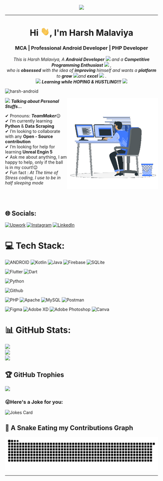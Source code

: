 
<p align="center">
  <img src="https://github.com/thompsonemerson/thompsonemerson/raw/master/cover-thompson.png" height="200"/>
</p>
<hr>
<h1 align="center">Hi <img src="https://raw.githubusercontent.com/ABSphreak/ABSphreak/master/gifs/Hi.gif" width="30px">, I'm Harsh Malaviya</h1>
<h3 align="center">MCA | Professional Android Developer | PHP Developer</h3>

<p align="center">
  <em>
    This is Harsh Malaviya, A <b>Android Developer</b> <img src="https://github.com/TheDudeThatCode/TheDudeThatCode/blob/master/Assets/Developer.gif" width="30px"> and a <b>Competitive Programming Enthusiast</b>&nbsp;<img src="https://github.com/TheDudeThatCode/TheDudeThatCode/blob/master/Assets/Designer.gif" width="36px">&nbsp,<br>who is <b>obsessed</b>
    with the idea of <b>improving</b> himself and wants a <b>platform</b> to 
    <b>grow</b> <img src="https://github.com/TheDudeThatCode/TheDudeThatCode/blob/master/Assets/Rocket.gif" width="18px">and 
    <b>excel</b> <img src="https://github.com/TheDudeThatCode/TheDudeThatCode/blob/master/Assets/Medal.gif" width="20px">&nbsp.
  </em> 
  <br>
  <img src="https://media.giphy.com/media/VgCDAzcKvsR6OM0uWg/giphy.gif" width="50" /> <b><i>Learning while HOPING & HUSTLING!!!</i></b> <img src="https://media.giphy.com/media/7j2hfyeVcDtf2/giphy.gif" width="50" />
</p>

<p align="left"> <img src="https://komarev.com/ghpvc/?username=harsh-android&label=Profile%20views&color=0e75b6&style=flat" alt="harsh-android" /> </p>
<img align="right" width=300px alt="Unicorn" src="https://github.com/0xAbdulKhalid/0xAbdulKhalid/raw/main/assets/mdImages/Right_Side.gif" />

<img src="https://media.giphy.com/media/ObNTw8Uzwy6KQ/giphy.gif" width="30px">&nbsp;***Talking about Personal Stuffs...***

✔ Pronouns: ***TeamMaker***😉 <br>
✔ I’m currently learning **Python** & **Data Scraping**<br>
✔ I’m looking to collaborate with any **Open - Source contribution**<br>
✔ I’m looking for help for learning **Unreal Engin 5**<br>
✔ Ask me about anything, I am happy to help, only if the ball is in my court!😉<br>
✔ Fun fact : *At The time of Stress coding, I use to be in half sleeping mode*<br><br><br><br>
 
## 🌐 Socials:
[![Upwork](https://img.shields.io/badge/upwork-%230caa00.svg?logo=upwork&logoColor=white)](https://www.upwork.com/freelancers/~01bf3e6baa8e9a4413) [![Instagram](https://img.shields.io/badge/Instagram-%23E4405F.svg?logo=Instagram&logoColor=white)](https://instagram.com/hm.malaviya) [![LinkedIn](https://img.shields.io/badge/LinkedIn-%230077B5.svg?logo=linkedin&logoColor=white)](https://linkedin.com/in/harsh-malaviya-2123bb1a3) 

# 💻 Tech Stack:
![ANDROID](https://img.shields.io/badge/android-%2320232a.svg?style=for-the-badge&logo=android&logoColor=%a4c639) ![Kotlin](https://img.shields.io/badge/kotlin-%230095D5.svg?style=for-the-badge&logo=kotlin&logoColor=white) ![Java](https://img.shields.io/badge/java-%23ED8B00.svg?style=for-the-badge&logo=java&logoColor=white) ![Firebase](https://img.shields.io/badge/firebase-%23039BE5.svg?style=for-the-badge&logo=firebase) ![SQLite](https://img.shields.io/badge/sqlite-%2307405e.svg?style=for-the-badge&logo=sqlite&logoColor=white) 

![Flutter](https://img.shields.io/badge/Flutter-%2302569B.svg?style=for-the-badge&logo=Flutter&logoColor=white) ![Dart](https://img.shields.io/badge/dart-%230175C2.svg?style=for-the-badge&logo=dart&logoColor=white) 

![Python](https://img.shields.io/badge/python-3670A0?style=for-the-badge&logo=python&logoColor=ffdd54) 

![Github](https://img.shields.io/badge/github-000000?style=for-the-badge&logo=github&logoColor=ffffff) 

![PHP](https://img.shields.io/badge/php-%23777BB4.svg?style=for-the-badge&logo=php&logoColor=white) ![Apache](https://img.shields.io/badge/apache-%23D42029.svg?style=for-the-badge&logo=apache&logoColor=white) ![MySQL](https://img.shields.io/badge/mysql-%2300f.svg?style=for-the-badge&logo=mysql&logoColor=white) ![Postman](https://img.shields.io/badge/Postman-FF6C37?style=for-the-badge&logo=postman&logoColor=white)

![Figma](https://img.shields.io/badge/figma-%23F24E1E.svg?style=for-the-badge&logo=figma&logoColor=white) ![Adobe XD](https://img.shields.io/badge/Adobe%20XD-470137?style=for-the-badge&logo=Adobe%20XD&logoColor=#FF61F6) ![Adobe Photoshop](https://img.shields.io/badge/adobephotoshop-%2331A8FF.svg?style=for-the-badge&logo=adobephotoshop&logoColor=white) ![Canva](https://img.shields.io/badge/Canva-%2300C4CC.svg?style=for-the-badge&logo=Canva&logoColor=white) 

# 📊 GitHub Stats:
![](https://github-readme-stats.vercel.app/api?username=harsh-android&theme=dark&hide_border=false&include_all_commits=true&count_private=false)<br/>
![](https://github-readme-streak-stats.herokuapp.com/?user=harsh-android&theme=dark&hide_border=false)<br/>
![](https://github-readme-stats.vercel.app/api/top-langs/?username=harsh-android&theme=dark&hide_border=false&include_all_commits=true&count_private=false&layout=compact)

## 🏆 GitHub Trophies
![](https://github-profile-trophy.vercel.app/?username=harsh-android&theme=algolia&no-frame=false&no-bg=true&margin-w=4)

### 😜Here's a Joke for you:
<img src="https://readme-jokes.vercel.app/api" alt="Jokes Card" />

## 🐍 A Snake Eating my Contributions Graph
	
<p align = "center">
	<img src = "https://github.com/7oSkaaa/7oSkaaa/blob/output/github-contribution-grid-snake.svg?" alt = "Snake Game"/>
</p>


---
